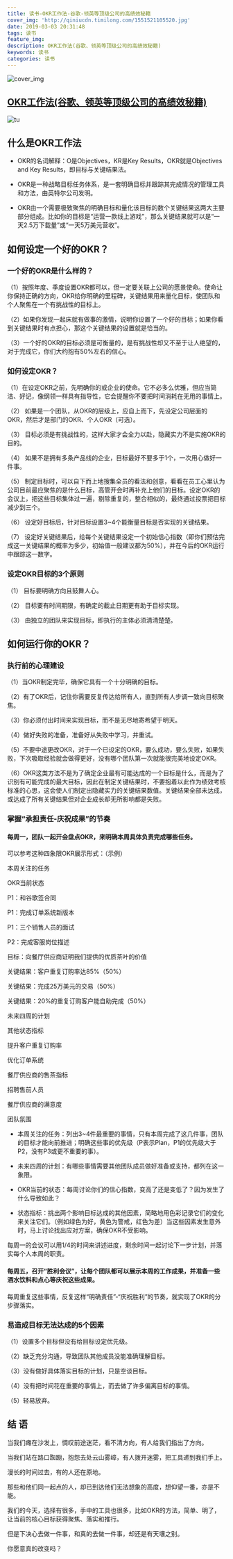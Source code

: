 ```yaml
---
title: 读书-OKR工作法-谷歌-领英等顶级公司的高绩效秘籍
cover_img: 'http://qiniucdn.timilong.com/1551521105520.jpg'
date: 2019-03-03 20:31:48
tags: 读书
feature_img:
description: OKR工作法(谷歌、领英等顶级公司的高绩效秘籍)
keywords: 读书
categories: 读书
---
```


![cover_img](http://qiniucdn.timilong.com/1551521105520.jpg)


## [OKR工作法(谷歌、领英等顶级公司的高绩效秘籍)](https://book.douban.com/subject/27132072/)

![tu](https://images-cn.ssl-images-amazon.com/images/I/61HGCfMDobL.jpg)


## 什么是OKR工作法

- OKR的名词解释：O是Objectives，KR是Key Results，OKR就是Objectives and Key Results，即目标与关键结果法。

- OKR是一种战略目标任务体系，是一套明确目标并跟踪其完成情况的管理工具和方法，由英特尔公司发明。

- OKR由一个需要极致聚焦的明确目标和量化该目标的数个关键结果这两大主要部分组成。比如你的目标是“运营一款线上游戏”，那么关键结果就可以是“一天2.5万下载量”或“一天5万美元营收”。


## 如何设定一个好的OKR？

### 一个好的OKR是什么样的？

（1）按照年度、季度设置OKR都可以，但一定要关联上公司的愿景使命。使命让你保持正确的方向，OKR给你明确的里程碑，关键结果用来量化目标，使团队和个人聚焦在一个有挑战性的目标上。

（2）如果你发现一起床就有做事的激情，说明你设置了一个好的目标；如果你看到关键结果时有点担心，那这个关键结果的设置就是恰当的。

（3）一个好的OKR的目标必须是可衡量的，是有挑战性却又不至于让人绝望的，对于完成它，你们大约抱有50%左右的信心。

### 如何设定OKR？

（1）在设定OKR之前，先明确你的或企业的使命。它不必多么优雅，但应当简洁、好记，像纲领一样具有指导性，它会提醒你不要把时间消耗在无用的事情上。

（2） 如果是一个团队，从OKR的层级上，应自上而下，先设定公司层面的OKR，然后才是部门的OKR、个人OKR（可选）。

（3） 目标必须是有挑战性的，这样大家才会全力以赴，隐藏实力不是实施OKR的目的。

（4） 如果不是拥有多条产品线的企业，目标最好不要多于1个，一次用心做好一件事。

（5） 制定目标时，可以自下而上地搜集全员的看法和创意，看看在员工心里认为公司目前最应聚焦的是什么目标，高管开会时再补充上他们的目标。设定OKR的会议上，把这些目标集体过一遍，剔除重复的，整合相似的，最终通过投票把目标减少到三个。

（6） 设定好目标后，针对目标设置3~4个能衡量目标是否实现的关键结果。

（7） 设定好关键结果后，给每个关键结果设定一个初始信心指数（即你们预估完成这一关键结果的概率为多少，初始值一般建议都为50%），并在今后的OKR运行中跟踪这一数字。

### 设定OKR目标的3个原则

（1） 目标要明确方向且鼓舞人心。

（2） 目标要有时间期限，有确定的截止日期更有助于目标实现。

（3） 由独立的团队来实现目标，即执行的主体必须清清楚楚。


## 如何运行你的OKR？

### 执行前的心理建设

（1）当OKR制定完毕，确保它具有一个十分明确的目标。

（2）有了OKR后，记住你需要反复传达给所有人，直到所有人步调一致向目标聚焦。

（3）你必须付出时间来实现目标，而不是无尽地寄希望于明天。

（4）做好失败的准备，准备好从失败中学习，并重试。

（5）不要中途更改OKR，对于一个已设定的OKR，要么成功，要么失败，如果失败，下次吸取经验就会做得更好，没有哪个团队第一次就能很完美地设定OKR。

（6）OKR这类方法不是为了确定企业最有可能达成的一个目标是什么，而是为了识别有可能完成的最大目标，因此在制定关键结果时，不要抱着以此作为绩效考核标准的心思，这会使人们制定出隐藏实力的关键结果数值。关键结果全部未达成，或达成了所有关键结果但对企业成长却无所影响都是失败。

### 掌握“承担责任-庆祝成果”的节奏

#### 每周一，团队一起开会盘点OKR，来明确本周具体负责完成哪些任务。

可以参考这种四象限OKR展示形式：（示例）

本周关注的任务

OKR当前状态

P1：和谷歌签合同

P1：完成订单系统新版本

P1：三个销售人员的面试

P2：完成客服岗位描述

目标：向餐厅供应商证明我们提供的优质茶叶的价值

关键结果：客户重复订购率达85%（50%）

关键结果：完成25万美元的交易（50%）

关键结果：20%的重复订购客户能自助完成（50%）

未来四周的计划

其他状态指标

提升客户重复订购率

优化订单系统

餐厅供应商的售茶指标

招聘售前人员

餐厅供应商的满意度

团队氛围

- 本周关注的任务：列出3~4件最重要的事情，只有本周完成了这几件事，团队的目标才能向前推进；明确这些事的优先级（P表示Plan，P1的优先级大于P2，没有P3或更不重要的事）。

- 未来四周的计划：有哪些事情需要其他团队成员做好准备或支持，都列在这一象限。

- OKR当前的状态：每周讨论你们的信心指数，变高了还是变低了？因为发生了什么导致如此？

- 状态指标：挑出两个影响目标达成的其他因素，简略地用色彩记录它们的变化来关注它们。（例如绿色为好，黄色为警戒，红色为差）当这些因素发生意外时，马上讨论找出应对方案，确保OKR不受影响。

每周一的会议可以用1/4的时间来讲述进度，剩余时间一起讨论下一步计划，并落实每个人本周的职责。


#### 每周五，召开“胜利会议”，让每个团队都可以展示本周的工作成果，并准备一些酒水饮料和点心等庆祝这些成果。

每周重复这些事情，反复这样“明确责任”-“庆祝胜利”的节奏，就实现了OKR的分步骤落实。

### 易造成目标无法达成的5个因素

（1）设置多个目标但没有给目标设定优先级。

（2）缺乏充分沟通，导致团队其他成员没能准确理解目标。

（3）没有做好具体落实目标的计划，只是空谈目标。

（4）没有把时间花在重要的事情上，而去做了许多偏离目标的事情。

（5）轻易放弃。


## 结 语

当我们瘫在沙发上，惆叹前途迷茫，看不清方向，有人给我们指出了方向。

当我们站在路口踟蹰，抱怨去处云山雾嶂，有人拨开迷雾，把工具递到我们手上。

漫长的时间过去，有的人还在原地。

那些和他们同一起点的人，却已到达他们无法想象的高度，想仰望一番，亦是不能。

我们的今天，选择有很多，手中的工具也很多，比如OKR的方法，简单、明了，让当前的核心目标获得聚焦、落实和推行。

但是下决心去做一件事，和真的去做一件事，却还是有天壤之别。

你愿意真的改变吗？

